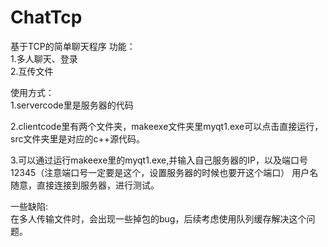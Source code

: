 # ChatTcp
基于TCP的简单聊天程序
功能：  
1.多人聊天、登录  
2.互传文件  


使用方式：   
1.servercode里是服务器的代码

2.clientcode里有两个文件夹，makeexe文件夹里myqt1.exe可以点击直接运行，src文件夹里是对应的c++源代码。

3.可以通过运行makeexe里的myqt1.exe,并输入自己服务器的IP，以及端口号12345（注意端口号一定要是这个，设置服务器的时候也要开这个端口） 用户名随意，直接连接到服务器，进行测试。

一些缺陷:   
在多人传输文件时，会出现一些掉包的bug，后续考虑使用队列缓存解决这个问题。
